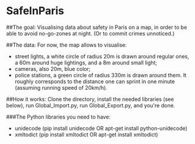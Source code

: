 # SafeInParis

##The goal:
Visualising data about safety in Paris on a map, in order to be able to avoid no-go-zones at night. (Or to commit crimes unnoticed.)

##The data:
For now, the map allows to visualise:
- street lights, a white circle of radius 20m is drawn around regular ones, a 60m around huge lightings, and a 8m around small light;
- cameras, also 20m, blue color;
- police stations, a green circle of radius 330m is drawn around them. It roughly corresponds to the distance one can sprint in one minute (assuming running speed of 20km/h).

##How it works:
Clone the directory, install the needed libraries (see below), run Global_Import.py, run Global_Export.py, and you're done.

###The Python libraries you need to have:
- unidecode (pip install unidecode OR apt-get install python-unidecode)
- xmltodict (pip install xmltodict OR apt-get install xmltodict)
